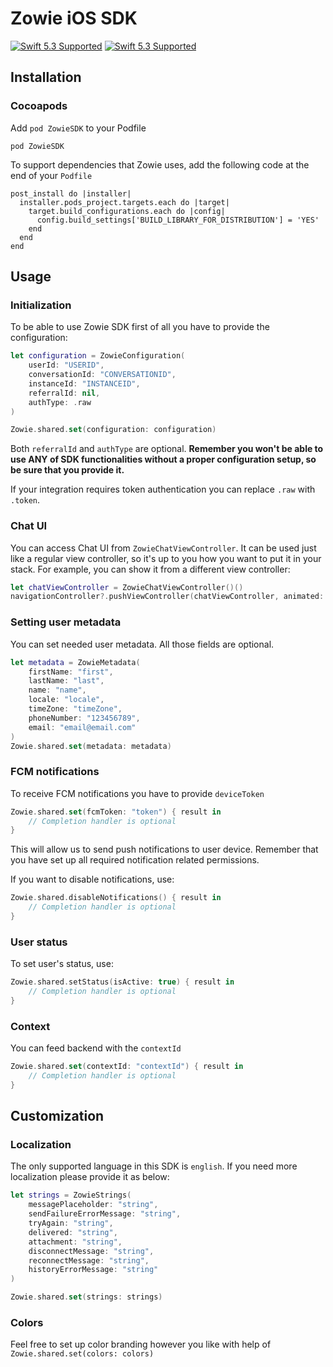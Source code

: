 
# Zowie iOS SDK
[![Swift 5.3 Supported](https://img.shields.io/badge/Swift-5.3-green.svg)](https://github.com/apple/swift) [![Swift 5.3 Supported](https://img.shields.io/badge/iOS-11+-orange.svg)](https://apple.com) 
  

## Installation

  

### Cocoapods

  
  Add `pod ZowieSDK` to your Podfile
  
```
pod ZowieSDK
```

To support dependencies that Zowie uses, add the following code at the end of your `Podfile`

```
post_install do |installer|
  installer.pods_project.targets.each do |target|
    target.build_configurations.each do |config|
      config.build_settings['BUILD_LIBRARY_FOR_DISTRIBUTION'] = 'YES'
    end
  end
end
```
  

## Usage

  

### Initialization

To be able to use Zowie SDK first of all you have to provide the configuration:

```swift
let configuration = ZowieConfiguration(
    userId: "USERID",
    conversationId: "CONVERSATIONID",
    instanceId: "INSTANCEID",
    referralId: nil,
    authType: .raw
)

Zowie.shared.set(configuration: configuration)
```

Both `referralId` and `authType` are optional. ****Remember you won't be able to use ANY of SDK functionalities without a proper configuration  setup, so be sure that you provide it.****

  

If your integration requires token authentication you can replace `.raw` with `.token`.


### Chat UI

  

You can access Chat UI from `ZowieChatViewController`. It can be used just like a regular view controller, so it's up to you how you want to put it in your stack. For example, you can show it from a different view controller:
```swift
let chatViewController = ZowieChatViewController()()
navigationController?.pushViewController(chatViewController, animated: true)
  ```

### Setting user metadata

  

You can set needed user metadata. All those fields are optional.

```swift
let metadata = ZowieMetadata(
    firstName: "first",
    lastName: "last",
    name: "name",
    locale: "locale",
    timeZone: "timeZone",
    phoneNumber: "123456789",
    email: "email@email.com"
)
Zowie.shared.set(metadata: metadata)
```

### FCM notifications
To receive FCM notifications you have to provide `deviceToken`
```swift
Zowie.shared.set(fcmToken: "token") { result in
    // Completion handler is optional
}
```
This will allow us to send push notifications to user device. Remember that you have set up all required notification related permissions.

If you want to disable notifications, use:
```swift
Zowie.shared.disableNotifications() { result in
    // Completion handler is optional
}
```
###  User status
To set user's status, use:
```swift
Zowie.shared.setStatus(isActive: true) { result in
    // Completion handler is optional
}
```

### Context
You can feed backend with the `contextId`
```swift
Zowie.shared.set(contextId: "contextId") { result in
    // Completion handler is optional
}
```
## Customization

  

### Localization

The only supported language in this SDK is `english`. If you need more localization please provide it as below:

```swift
let strings = ZowieStrings(
    messagePlaceholder: "string",
    sendFailureErrorMessage: "string",
    tryAgain: "string",
    delivered: "string",
    attachment: "string",
    disconnectMessage: "string",
    reconnectMessage: "string",
    historyErrorMessage: "string"
)

Zowie.shared.set(strings: strings)
```

  

### Colors
Feel free to set up color branding however you like with help of  `Zowie.shared.set(colors: colors)`


